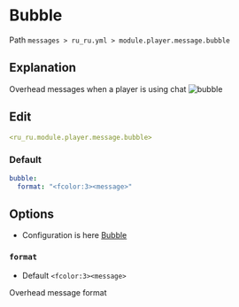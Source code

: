 # Bubble
Path `messages > ru_ru.yml > module.player.message.bubble`

## Explanation
Overhead messages when a player is using chat
![bubble](/bubble.gif)

## Edit
```yaml
<ru_ru.module.player.message.bubble>
```

### Default
```yaml
bubble:
  format: "<fcolor:3><message>"
```

## Options

- Configuration is here [Bubble](/en/config/module/player/message/bubble/)

### `format`
- Default `<fcolor:3><message>`

Overhead message format